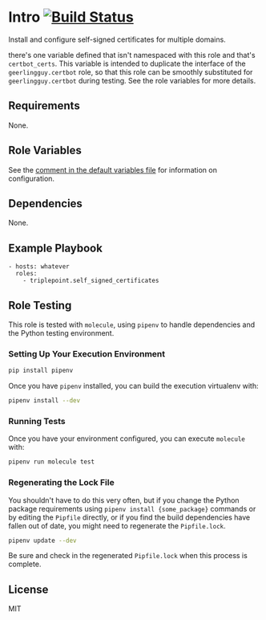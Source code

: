 # Intro [![Build Status](https://travis-ci.org/triplepoint/ansible-self-signed-certificates.svg?branch=master)](https://travis-ci.org/triplepoint/ansible-self-signed-certificates)
Install and configure self-signed certificates for multiple domains.

there's one variable defined that isn't namespaced with this role and that's `certbot_certs`.  This variable is intended to duplicate the interface of the `geerlingguy.certbot` role, so that this role can be smoothly substituted for `geerlingguy.certbot` during testing.  See the role variables for more details.

## Requirements
None.

## Role Variables
See the [comment in the default variables file](defaults/main.yml) for information on configuration.

## Dependencies
None.

## Example Playbook
    - hosts: whatever
      roles:
        - triplepoint.self_signed_certificates

## Role Testing
This role is tested with `molecule`, using `pipenv` to handle dependencies and the Python testing environment.

### Setting Up Your Execution Environment
``` sh
pip install pipenv
```

Once you have `pipenv` installed, you can build the execution virtualenv with:
``` sh
pipenv install --dev
```

### Running Tests
Once you have your environment configured, you can execute `molecule` with:
``` sh
pipenv run molecule test
```

### Regenerating the Lock File
You shouldn't have to do this very often, but if you change the Python package requirements using `pipenv install {some_package}` commands or by editing the `Pipfile` directly, or if you find the build dependencies have fallen out of date, you might need to regenerate the `Pipfile.lock`.
``` sh
pipenv update --dev
```
Be sure and check in the regenerated `Pipfile.lock` when this process is complete.

## License
MIT
